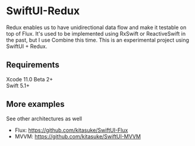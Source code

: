 # SwiftUI-Redux

Redux enables us to have unidirectional data flow and make it testable on top of Flux. It's used to be implemented using RxSwift or ReactiveSwift in the past, but I use Combine this time. This is an experimental project using SwiftUI + Redux.

## Requirements

Xcode 11.0 Beta 2+  
Swift 5.1+

## More examples

See other architectures as well

- Flux: https://github.com/kitasuke/SwiftUI-Flux
- MVVM: https://github.com/kitasuke/SwiftUI-MVVM
